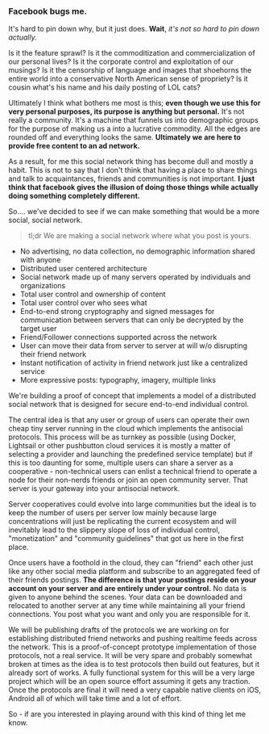### Facebook bugs me.

It's hard to pin down why, but it just does. __Wait__, *it's not so hard to pin down actually.*

Is it the feature sprawl? Is it the commoditization and commercialization of our personal lives? Is it the corporate control and exploitation of our musings? Is it the censorship of language and images that shoehorns the entire world into a conservative North American sense of propriety? Is it cousin what's his name and his daily posting of LOL cats?

Ultimately I think what bothers me most is this; __even though we use this for very personal purposes, its purpose is anything but personal.__ It's not really a community. It's a machine that funnels us into demographic groups for the purpose of making us a into a lucrative commodity. All the edges are rounded off and everything looks the same. **Ultimately we are here to provide free content to an ad network.**

As a result, for me this social network thing has become dull and mostly a habit. This is not to say that I don't think that having a place to share things and talk to acquaintances, friends and communities is not important. __I just think that facebook gives the illusion of doing those things while actually doing something completely different.__

So.... we've decided to see if we can make something that would be a more social, social network.

> tl;dr We are making a social network where what you post is yours.

- No advertising, no data collection, no demographic information shared with anyone
- Distributed user centered architecture
- Social network made up of many servers operated by individuals and organizations
- Total user control and ownership of content
- Total user control over who sees what
- End-to-end strong cryptography and signed messages for communication between servers that can only be decrypted by the target user
- Friend/Follower connections supported across the network
- User can move their data from server to server at will w/o disrupting their friend network
- Instant notification of activity in friend network just like a centralized service
- More expressive posts: typography, imagery, multiple links

We're building a proof of concept that implements a model of a distributed social network that is designed for secure end-to-end individual control.

The central idea is that any user or group of users can operate their own cheap tiny server running in the cloud which implements the antisocial protocols. This process will be as turnkey as possible (using Docker, Lightsail or other pushbutton cloud services it is mostly a matter of selecting a provider and launching the predefined service template) but if this is too daunting for some, multiple users can share a server as a cooperative - non-technical users can enlist a technical friend to operate a node for their non-nerds friends or join an open community server. That server is your gateway into your antisocial network.

Server cooperatives could evolve into large communities but the ideal is to keep the number of users per server low mainly because large concentrations will just be replicating the current ecosystem and will inevitably lead to the slippery slope of loss of individual control, "monetization" and "community guidelines" that got us here in the first place.

Once users have a foothold in the cloud, they can "friend" each other just like any other social media platform and subscribe to an aggregated feed of their friends postings. __The difference is that your postings reside on your account on your server and are entirely under your control.__ No data is given to anyone behind the scenes. Your data can be downloaded and relocated to another server at any time while maintaining all your friend connections. You post what you want and only you are responsible for it.

We will be publishing drafts of the protocols we are working on for establishing distributed friend networks and pushing realtime feeds across the network. This is a proof-of-concept prototype implementation of those protocols, not a real service. It will be very spare and probably somewhat broken at times as the idea is to test protocols then build out features, but it already sort of works. A fully functional system for this will be a very large project which will be an open source effort assuming it gets any traction. Once the protocols are final it will need a very capable native clients on iOS, Android all of which will take time and a lot of effort.

So - if are you interested in playing around with this kind of thing let me know.
